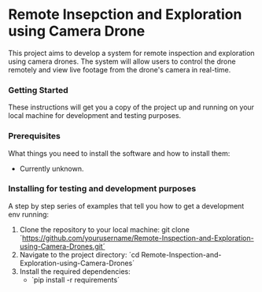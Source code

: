 # Remote Insepction and Exploration using Camera Drone
This project aims to develop a system for remote inspection and exploration using camera drones. The system will allow users to control the drone remotely and view live footage from the drone's camera in real-time.

### Getting Started
These instructions will get you a copy of the project up and running on your local machine for development and testing purposes.

### Prerequisites
What things you need to install the software and how to install them:

* Currently unknown.

### Installing for testing and development purposes
A step by step series of examples that tell you how to get a development env running:

1. Clone the repository to your local machine: git clone ´https://github.com/yourusername/Remote-Inspection-and-Exploration-using-Camera-Drones.git´
2. Navigate to the project directory: ´cd Remote-Inspection-and-Exploration-using-Camera-Drones´
3. Install the required dependencies: 
      * `pip install -r requirements´
